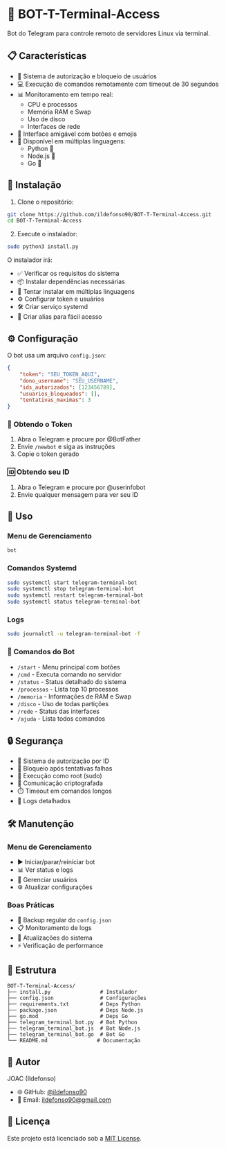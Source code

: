 # 🤖 BOT-T-Terminal-Access

Bot do Telegram para controle remoto de servidores Linux via terminal.

## 📋 Características

* 🔐 Sistema de autorização e bloqueio de usuários
* 💻 Execução de comandos remotamente com timeout de 30 segundos
* 📊 Monitoramento em tempo real:
  * CPU e processos
  * Memória RAM e Swap
  * Uso de disco
  * Interfaces de rede
* 🎯 Interface amigável com botões e emojis
* 🔄 Disponível em múltiplas linguagens:
  * Python 🐍
  * Node.js 💚
  * Go 🦫

## 🚀 Instalação

1. Clone o repositório:
```bash
git clone https://github.com/ildefonso90/BOT-T-Terminal-Access.git
cd BOT-T-Terminal-Access
```

2. Execute o instalador:
```bash
sudo python3 install.py
```

O instalador irá:
* ✅ Verificar os requisitos do sistema
* 📦 Instalar dependências necessárias
* 🔄 Tentar instalar em múltiplas linguagens
* ⚙️ Configurar token e usuários
* 🛠️ Criar serviço systemd
* 🔗 Criar alias para fácil acesso

## ⚙️ Configuração

O bot usa um arquivo `config.json`:

```json
{
    "token": "SEU_TOKEN_AQUI",
    "dono_username": "SEU_USERNAME",
    "ids_autorizados": [123456789],
    "usuarios_bloqueados": [],
    "tentativas_maximas": 3
}
```

### 🔑 Obtendo o Token

1. Abra o Telegram e procure por @BotFather
2. Envie `/newbot` e siga as instruções
3. Copie o token gerado

### 🆔 Obtendo seu ID

1. Abra o Telegram e procure por @userinfobot
2. Envie qualquer mensagem para ver seu ID

## 📱 Uso

### Menu de Gerenciamento

```bash
bot
```

### Comandos Systemd

```bash
sudo systemctl start telegram-terminal-bot
sudo systemctl stop telegram-terminal-bot
sudo systemctl restart telegram-terminal-bot
sudo systemctl status telegram-terminal-bot
```

### Logs

```bash
sudo journalctl -u telegram-terminal-bot -f
```

### 🤖 Comandos do Bot

* `/start` - Menu principal com botões
* `/cmd` - Executa comando no servidor
* `/status` - Status detalhado do sistema
* `/processos` - Lista top 10 processos
* `/memoria` - Informações de RAM e Swap
* `/disco` - Uso de todas partições
* `/rede` - Status das interfaces
* `/ajuda` - Lista todos comandos

## 🔒 Segurança

* 👥 Sistema de autorização por ID
* 🚫 Bloqueio após tentativas falhas
* 🔑 Execução como root (sudo)
* 🔐 Comunicação criptografada
* ⏱️ Timeout em comandos longos
* 📝 Logs detalhados

## 🛠️ Manutenção

### Menu de Gerenciamento
* ▶️ Iniciar/parar/reiniciar bot
* 📊 Ver status e logs
* 👥 Gerenciar usuários
* ⚙️ Atualizar configurações

### Boas Práticas
* 💾 Backup regular do `config.json`
* 📋 Monitoramento de logs
* 🔄 Atualizações do sistema
* ⚡ Verificação de performance

## 📁 Estrutura

```
BOT-T-Terminal-Access/
├── install.py                # Instalador
├── config.json               # Configurações
├── requirements.txt          # Deps Python
├── package.json              # Deps Node.js
├── go.mod                    # Deps Go
├── telegram_terminal_bot.py  # Bot Python
├── telegram_terminal_bot.js  # Bot Node.js
├── telegram_terminal_bot.go  # Bot Go
└── README.md                # Documentação
```

## 👤 Autor

JOAC (Ildefonso)
* 🌐 GitHub: [@ildefonso90](https://github.com/ildefonso90)
* 📧 Email: ildefonso90@gmail.com

## 📄 Licença

Este projeto está licenciado sob a [MIT License](LICENSE). 